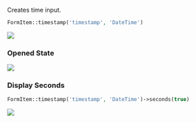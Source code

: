 Creates time input.

```php
FormItem::timestamp('timestamp', 'DateTime')
```

![](/img/timestamp.png)

### Opened State

![](/img/timestamp_opened.png)

### Display Seconds

```php
FormItem::timestamp('timestamp', 'DateTime')->seconds(true)
```

![](/img/timestamp_with_seconds.png)